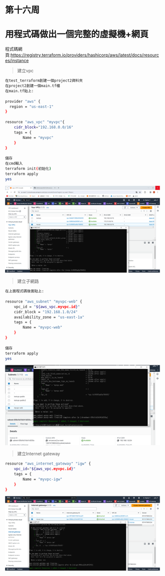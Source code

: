 # 第十六周
# 用程式碼做出一個完整的虛擬機+網頁
程式碼網頁:https://registry.terraform.io/providers/hashicorp/aws/latest/docs/resources/instance
> 建立vpc
```sh
在test_terraform創建一個project2資料夾
在project2創建一個main.tf檔
在main.tf貼上:

provider "aws" {
  region = "us-east-1"
}

resource "aws_vpc" "myvpc"{
    cidr_block="192.168.0.0/16"
    tags = {
        Name = "myvpc"
    }
}

儲存
在cmd輸入
terraform init(初始化)
terraform apply
yes
```
<img src="../pic/0102.png">

> 建立子網路
```sh
在上面程式碼後面貼上:

resource "aws_subnet" "myvpc-web" {
    vpc_id = "${aws_vpc.myvpc.id}"
    cidr_block = "192.168.1.0/24"
    availability_zone = "us-east-1a"
    tags = {
        Name = "myvpc-web"
    }
}

儲存
terraform apply
yes
```
<img src="../pic/0102-1.png">

> 建立Internet gateway
```sh
resource "aws_internet_gateway" "igw" {
    vpc_id="${aws_vpc.myvpc.id}"
    tags = {
        Name = "myvpc-igw"
    }
}
```
<img src="../pic/0102-2.png">
